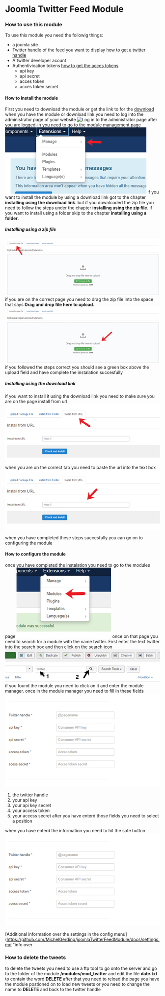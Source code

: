 # Joomla Twitter Feed Module
### How to use this module
To use this module you need the followig things:
- a joomla site
- Twitter handle of the feed you want to display [how to get a twitter handle](# "how to get a twitter handle")
- A twitter developer acount
- Authentivication tokens [how to get the acces tokens](# "how to get the acces tokens")
    - api key
    - api secret
    - acces token
    - acces token secret


#### How to install the module
 First you need to download the module or get the link to for the [download](#download "Download link") when you have the module or download link you need to log into the administrator page of your website 
 ![Log in to the administrator page](./images/install.PNG "Log in to the administrator page")
 after you are logged-in you need to go to the module management page
 ![Go to the module controll page](https://github.com/MichelGerding/joomlaTwitterFeedModule/blob/master/images/image_install_1.png "Go to the module manager")
 if you want to install the module by using a download link got to the chapter **installing using the download link**.
 but if you downloaded the zip file you need to follow the steps under the chapter **installing using the zip file**.
 if you want to install using a folder skip to the chapter **installing using a folder**.
 ##### Installing using a zip file
 ![Go to the upload package tab](https://github.com/MichelGerding/joomlaTwitterFeedModule/blob/master/images/image_install_3.png "Go to the upload package tab")
 if you are on the correct page you need to drag the zip file into the space that says **Drag and drop file here to upload.**
  ![upload the file](https://github.com/MichelGerding/joomlaTwitterFeedModule/blob/master/images/image_install_2.png "drag the folder into the upload field")
if you followed the steps correct you should see a green box above the upload field and have complete the instalation succesfully
##### Installing using the download link
if you want to install it using the download link you need to make sure you are on the page install from url
![Go to the install from link tab](https://github.com/MichelGerding/joomlaTwitterFeedModule/blob/master/images/image_install_4.png "Got to the install from link tab")
when you are on the correct tab you need to paste the url into the text box
![Insert link into textbox](https://github.com/MichelGerding/joomlaTwitterFeedModule/blob/master/images/image_install_5.png "Insert link into textbox")


when you have completed these steps succesfully you can go on to configuring the module
#### How to configure the module
once you have completed the instalation you need to go to the modules page
![Got to the modules page](https://github.com/MichelGerding/joomlaTwitterFeedModule/blob/master/images/config_1.png "Go to the modules page")
once on that page you need to search for a module with the name twitter. First enter the text twitter into the search box and then click on the search icon
![Search for the module twitter](https://github.com/MichelGerding/joomlaTwitterFeedModule/blob/master/images/config_2.png "Search for the module twitter")
if you found the module you need to click on it and enter the module manager. once in the module manager you need to fill in these fields 
![Fill in the fields](https://github.com/MichelGerding/joomlaTwitterFeedModule/blob/master/images/config_3.png "Fill in the fields")
1. the twitter handle
2. your api key
3. your api key secret
4. your access token
5. your access secret
after you have enterd those fields you need to select a position 

when you have enterd the information you need to hit the safe button 
![Save the config](https://github.com/MichelGerding/joomlaTwitterFeedModule/blob/master/images/config_3.png "Save the config")

[Additional information over the settings in the config menu](https://github.com/MichelGerding/joomlaTwitterFeedModule/docs/settings.md "info over 

### How to delete the tweets
to delete the tweets you need to use a ftp tool to go onto the server and go to the folder of the module **/modules/mod_twitter** and edit the file **date.txt** to contain the word **DELETE** after that you need to reload the page you have the module postioned on to load new tweets or you need to change the name to **DELETE** and back to the twitter handle









